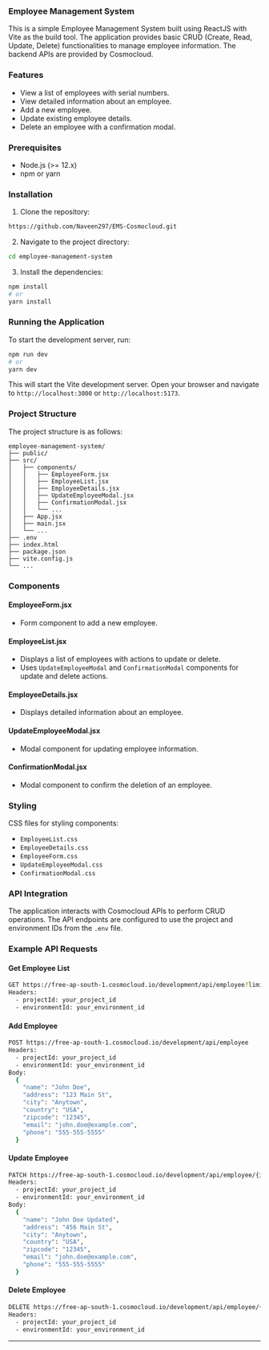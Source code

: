 ### Employee Management System

This is a simple Employee Management System built using ReactJS with Vite as the build tool. The application provides basic CRUD (Create, Read, Update, Delete) functionalities to manage employee information. The backend APIs are provided by Cosmocloud.

### Features

- View a list of employees with serial numbers.
- View detailed information about an employee.
- Add a new employee.
- Update existing employee details.
- Delete an employee with a confirmation modal.

### Prerequisites

- Node.js (>= 12.x)
- npm or yarn

### Installation

1. Clone the repository:

```bash
https://github.com/Naveen297/EMS-Cosmocloud.git
```

2. Navigate to the project directory:

```bash
cd employee-management-system
```

3. Install the dependencies:

```bash
npm install
# or
yarn install
```

### Running the Application

To start the development server, run:

```bash
npm run dev
# or
yarn dev
```

This will start the Vite development server. Open your browser and navigate to `http://localhost:3000` or `http://localhost:5173`.

### Project Structure

The project structure is as follows:

```
employee-management-system/
├── public/
├── src/
│   ├── components/
│   │   ├── EmployeeForm.jsx
│   │   ├── EmployeeList.jsx
│   │   ├── EmployeeDetails.jsx
│   │   ├── UpdateEmployeeModal.jsx
│   │   ├── ConfirmationModal.jsx
│   │   └── ...
│   ├── App.jsx
│   ├── main.jsx
│   └── ...
├── .env
├── index.html
├── package.json
├── vite.config.js
└── ...
```

### Components

#### EmployeeForm.jsx

- Form component to add a new employee.

#### EmployeeList.jsx

- Displays a list of employees with actions to update or delete.
- Uses `UpdateEmployeeModal` and `ConfirmationModal` components for update and delete actions.

#### EmployeeDetails.jsx

- Displays detailed information about an employee.

#### UpdateEmployeeModal.jsx

- Modal component for updating employee information.

#### ConfirmationModal.jsx

- Modal component to confirm the deletion of an employee.

### Styling

CSS files for styling components:

- `EmployeeList.css`
- `EmployeeDetails.css`
- `EmployeeForm.css`
- `UpdateEmployeeModal.css`
- `ConfirmationModal.css`

### API Integration

The application interacts with Cosmocloud APIs to perform CRUD operations. The API endpoints are configured to use the project and environment IDs from the `.env` file.

### Example API Requests

#### Get Employee List

```bash
GET https://free-ap-south-1.cosmocloud.io/development/api/employee?limit=10&offset=0
Headers:
  - projectId: your_project_id
  - environmentId: your_environment_id
```

#### Add Employee

```bash
POST https://free-ap-south-1.cosmocloud.io/development/api/employee
Headers:
  - projectId: your_project_id
  - environmentId: your_environment_id
Body:
  {
    "name": "John Doe",
    "address": "123 Main St",
    "city": "Anytown",
    "country": "USA",
    "zipcode": "12345",
    "email": "john.doe@example.com",
    "phone": "555-555-5555"
  }
```

#### Update Employee

```bash
PATCH https://free-ap-south-1.cosmocloud.io/development/api/employee/{id}
Headers:
  - projectId: your_project_id
  - environmentId: your_environment_id
Body:
  {
    "name": "John Doe Updated",
    "address": "456 Main St",
    "city": "Anytown",
    "country": "USA",
    "zipcode": "12345",
    "email": "john.doe@example.com",
    "phone": "555-555-5555"
  }
```

#### Delete Employee

```bash
DELETE https://free-ap-south-1.cosmocloud.io/development/api/employee/{id}
Headers:
  - projectId: your_project_id
  - environmentId: your_environment_id
```

---

